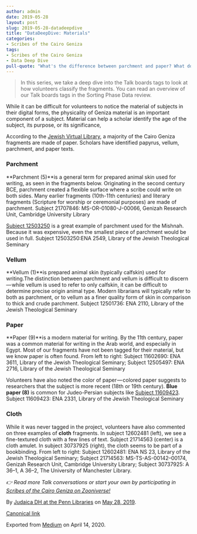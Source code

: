 ```yaml
---
author: admin
date: 2019-05-28
layout: post
slug: 2019-05-28-datadeepdive
title: "DataDeepDive: Materials"
categories:
- Scribes of the Cairo Geniza
tags:
- Scribes of the Cairo Geniza
- Data Deep Dive
pull-quote: "What's the difference between parchment and paper? What do these materials mean for researchers of the Cairo Geniza?  In this series, we take a deep dive into the Talk boards tags to look at how volunteers classify the fragments."
---
```


> In this series, we take a deep dive into the Talk boards tags to look at how volunteers classify the fragments. You can read an overview of our Talk boards tags in the Sorting Phase Data review.

While it can be difficult for volunteers to notice the material of subjects in their digital forms, the physicality of Geniza material is an important component of a subject. Material can help a scholar identify the age of the subject, its purpose, or its significance,

According to the [Jewish Virtual Library](https://www.jewishvirtuallibrary.org/genizah-cairo), a majority of the Cairo Geniza fragments are made of paper. Scholars have identified papyrus, vellum, parchment, and paper texts.

### Parchment

**Parchment (5)**is a general term for prepared animal skin used for writing, as seen in the fragments below. Originating in the second century BCE, parchment created a flexible surface where a scribe could write on both sides. Many earlier fragments (10th-11th centuries) and literary fragments (Scripture for worship or ceremonial purposes) are made of parchment.
Subject 21707846: MS-OR-01080-J-00066, Genizah Research Unit, Cambridge University Library

[Subject 12503250](https://www.zooniverse.org/projects/judaicadh/scribes-of-the-cairo-geniza/talk/subjects/12503250) is a great example of parchment used for the Mishnah. Because it was expensive, even the smallest piece of parchment would be used in full.
Subject 12503250:ENA 2549, Library of the Jewish Theological Seminary

### Vellum

**Vellum (1)**is prepared animal skin (typically calfskin) used for writing.The distinction between parchment and vellum is difficult to discern — while vellum is used to refer to only calfskin, it can be difficult to determine precise origin animal type. Modern librarians will typically refer to both as parchment, or to vellum as a finer quality form of skin in comparison to thick and crude parchment.
Subject 12501736: ENA 2110, Library of the Jewish Theological Seminary

### Paper

**Paper (9)**is a modern material for writing. By the 11th century, paper was a common material for writing in the Arab world, and especially in Egypt. Most of our fragments have not been tagged for their material, but we know paper is often found.
From left to right: Subject 11602690: ENA 3611, Library of the Jewish Theological Seminary; Subject 12505497: ENA 2716, Library of the Jewish Theological Seminary

Volunteers have also noted the color of paper — colored paper suggests to researchers that the subject is more recent (18th or 19th century). **Blue paper (8)** is common for Judeo-Persian subjects like [Subject 11609423](https://www.zooniverse.org/projects/judaicadh/scribes-of-the-cairo-geniza/talk/subjects/11609423).
Subject 11609423: ENA 2331, Library of the Jewish Theological Seminary

### Cloth

While it was never tagged in the project, volunteers have also commented on three examples of **cloth** fragments. In subject 12602481 (left), we see a fine-textured cloth with a few lines of text. Subject 21714563 (center) is a cloth amulet. In subject 30737925 (right), the cloth seems to be part of a bookbinding.
From left to right: Subject 12602481: ENA NS 23, Library of the Jewish Theological Seminary; Subject 21714563: MS-TS-AS-00142–00174, Genizah Research Unit, Cambridge University Library; Subject 30737925: A 36–1, A 36–2, The University of Manchester Library.

_👉 Read more Talk conversations or start your own by participating in_ [_Scribes of the Cairo Geniza on Zooniverse!_](http://scribesofthecairogeniza.org)

By [Judaica DH at the Penn Libraries](https://medium.com/@judaicadh) on [<time>May 28, 2019</time>](https://medium.com/p/5c1cace37f0e).

[Canonical link](https://medium.com/@judaicadh/datadeepdive-materials-5c1cace37f0e)

Exported from [Medium](https://medium.com) on April 14, 2020.
